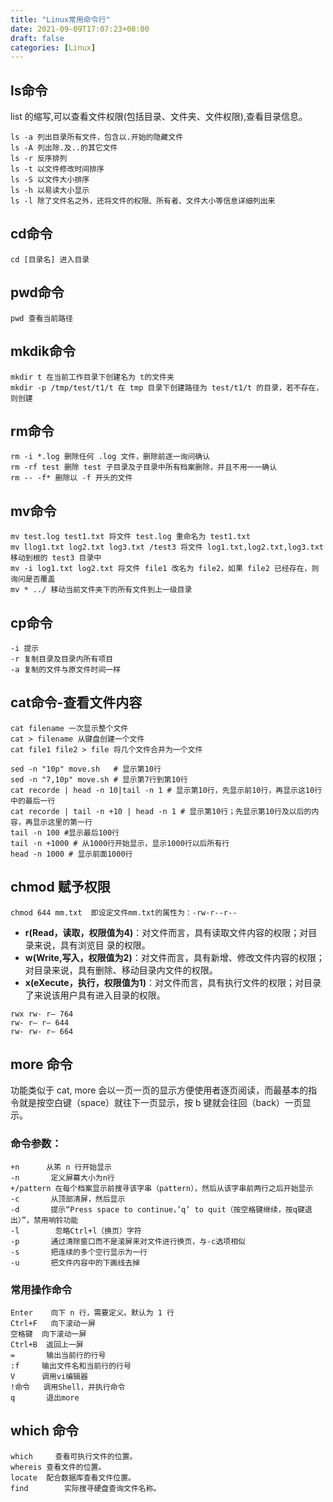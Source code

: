 ```yaml
---
title: "Linux常用命令行"
date: 2021-09-09T17:07:23+08:00
draft: false
categories: [Linux]
---
```

## ls命令
   list 的缩写,可以查看文件权限(包括目录、文件夹、文件权限),查看目录信息。

```shell
ls -a 列出目录所有文件，包含以.开始的隐藏文件
ls -A 列出除.及..的其它文件
ls -r 反序排列
ls -t 以文件修改时间排序
ls -S 以文件大小排序
ls -h 以易读大小显示
ls -l 除了文件名之外，还将文件的权限、所有者、文件大小等信息详细列出来
```

## cd命令

```shell
cd [目录名] 进入目录
```

## pwd命令

```shell
pwd 查看当前路径
```

## mkdik命令

```shell
mkdir t 在当前工作目录下创建名为 t的文件夹
mkdir -p /tmp/test/t1/t 在 tmp 目录下创建路径为 test/t1/t 的目录，若不存在，则创建
```

## rm命令

```shell
rm -i *.log 删除任何 .log 文件，删除前逐一询问确认
rm -rf test 删除 test 子目录及子目录中所有档案删除，并且不用一一确认
rm -- -f* 删除以 -f 开头的文件
```

## mv命令

 ```shell
mv test.log test1.txt 将文件 test.log 重命名为 test1.txt
mv llog1.txt log2.txt log3.txt /test3 将文件 log1.txt,log2.txt,log3.txt 移动到根的 test3 目录中
mv -i log1.txt log2.txt 将文件 file1 改名为 file2，如果 file2 已经存在，则询问是否覆盖
mv * ../ 移动当前文件夹下的所有文件到上一级目录
```

## cp命令
```shell
-i 提示
-r 复制目录及目录内所有项目
-a 复制的文件与原文件时间一样
```

## cat命令-查看文件内容
```shell
cat filename 一次显示整个文件
cat > filename 从键盘创建一个文件
cat file1 file2 > file 将几个文件合并为一个文件
```

```shell
sed -n "10p" move.sh   # 显示第10行
sed -n "7,10p" move.sh # 显示第7行到第10行
cat recorde | head -n 10|tail -n 1 # 显示第10行，先显示前10行，再显示这10行中的最后一行
cat recorde | tail -n +10 | head -n 1 # 显示第10行；先显示第10行及以后的内容，再显示这里的第一行
tail -n 100 #显示最后100行
tail -n +1000 # 从1000行开始显示，显示1000行以后所有行
head -n 1000 # 显示前面1000行
```

## chmod 赋予权限

```shell
chmod 644 mm.txt  即设定文件mm.txt的属性为：-rw-r--r--
```

* **r(Read，读取，权限值为4)**：对文件而言，具有读取文件内容的权限；对目录来说，具有浏览目 录的权限。 
* **w(Write,写入，权限值为2)**：对文件而言，具有新增、修改文件内容的权限；对目录来说，具有删除、移动目录内文件的权限。 
* **x(eXecute，执行，权限值为1)**：对文件而言，具有执行文件的权限；对目录了来说该用户具有进入目录的权限。

```shell
rwx rw- r– 764
rw- r– r– 644
rw- rw- r– 664
```


## more 命令
   功能类似于 cat, more 会以一页一页的显示方便使用者逐页阅读，而最基本的指令就是按空白键（space）就往下一页显示，按 b 键就会往回（back）一页显示。
### 命令参数：
```shell
+n      从笫 n 行开始显示
-n       定义屏幕大小为n行
+/pattern 在每个档案显示前搜寻该字串（pattern），然后从该字串前两行之后开始显示 
-c       从顶部清屏，然后显示
-d       提示“Press space to continue，’q’ to quit（按空格键继续，按q键退出）”，禁用响铃功能
-l        忽略Ctrl+l（换页）字符
-p       通过清除窗口而不是滚屏来对文件进行换页，与-c选项相似
-s       把连续的多个空行显示为一行
-u       把文件内容中的下画线去掉
```
### 常用操作命令
```shell
Enter    向下 n 行，需要定义。默认为 1 行
Ctrl+F   向下滚动一屏
空格键  向下滚动一屏
Ctrl+B  返回上一屏
=       输出当前行的行号
:f     输出文件名和当前行的行号
V      调用vi编辑器
!命令   调用Shell，并执行命令
q       退出more
```
## which 命令
```shell
which     查看可执行文件的位置。
whereis 查看文件的位置。
locate  配合数据库查看文件位置。
find        实际搜寻硬盘查询文件名称。
```


